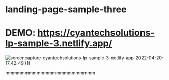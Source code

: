 # landing-page-sample-three
# DEMO: https://cyantechsolutions-lp-sample-3.netlify.app/

![screencapture-cyantechsolutions-lp-sample-3-netlify-app-2022-04-20-17_42_49 (1)](https://user-images.githubusercontent.com/104098738/164336831-01846dfb-51c9-4160-9737-eeec81d3f07b.png)

mmmmmmmmmmmmmmmmmmmmmmm
